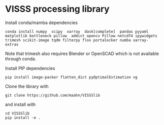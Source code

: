 # VISSS processing library

Install conda/mamba dependencies

    conda install numpy  scipy  xarray  dask[complete]  pandas pyyaml matplotlib bottleneck pillow  addict opencv Pillow netcdf4 ipywidgets trimesh scikit-image tqdm filterpy flox portalocker numba xarray-extras

Note that trimesh also requires Blender or OpenSCAD which is not available through conda. 

Install PIP dependencies

    pip install image-packer flatten_dict pyOptimalEstimation vg

Clone the library with 

    git clone https://github.com/maahn/VISSSlib

and install with

    cd VISSSlib
    pip install -e .
